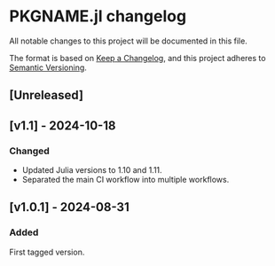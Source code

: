 # PKGNAME.jl changelog

All notable changes to this project will be documented in this file.

The format is based on [Keep a Changelog](https://keepachangelog.com/en/1.0.0/),
and this project adheres to [Semantic Versioning](https://semver.org/spec/v2.0.0.html).

## [Unreleased]

## [v1.1] - 2024-10-18

### Changed

- Updated Julia versions to 1.10 and 1.11.
- Separated the main CI workflow into multiple workflows.

## [v1.0.1] - 2024-08-31

### Added

First tagged version.